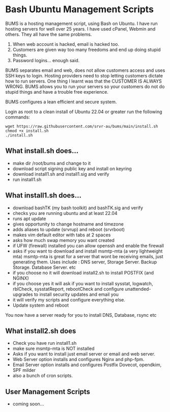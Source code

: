 # Bash Ubuntu Management Scripts

BUMS is a hosting management script, using Bash on Ubuntu.
I have run hosting servers for well over 25 years.
I have used cPanel, Webmin and others. They all have the same problems.
1. When web account is hacked, email is hacked too.
2. Customers are given way too many freedoms and end up doing stupid things.
3. Password logins... enough said.

BUMS separates email and web, does not allow customers access and uses SSH keys to login.
Hosting providers need to stop letting customers dictate how to run servers.
One thing I learnt was that the CUSTOMER IS ALWAYS WRONG.
BUMS allows you to run your servers so your customers do not do stupid things and have a trouble free experience.

BUMS configures a lean efficient and secure system.

Login as root to a clean install of Ubuntu 22.04 or greater
run the following commands:
```
wget https://raw.githubusercontent.com/srvr-au/bums/main/install.sh
chmod +x install.sh
./install.sh
```

## What install.sh does...
- make dir /root/bums and change to it
- download script signing public key and install on keyring
- download install1.sh and install1.sig and verify
- run install1.sh

## What install1.sh does...
- download bashTK (my bash toolkit) and bashTK.sig and verify
- checks you are running ubuntu and at least 22.04
- runs apt update
- gives opportunity to change hostname and timezone
- adds aliases to update (srvrup) and reboot (srvrboot)
- makes vim default editor with tabs at 2 spaces
- asks how much swap memory you want created
- if UFW (firewall) installed you can allow openssh and enable the firewall
- asks if you want to download and install msmtp-mta (a very lightweight mta)
msmtp-mta is great for a server that wont be receiving emails, just generating them.
Uses include : DNS server, Storage Server. Backup Storage. Database Server. etc
- if you choose no it will download install2.sh to install POSTFIX (and NGINX)
- if you choose yes it will ask if you want to install sysstat, logwatch, rblCheck, sysstatReport, rebootCheck and configure unattended-upgrades to install security updates and email you
- it will verify my scripts and configure everything else.
- Update system and reboot

You now have a server ready for you to install DNS, Database, rsync etc

## What install2.sh does
- Check you have run install1.sh
- make sure msmtp-mta is NOT installed
- Asks if you want to install just email server or email and web server.
- Web Server option installs and configures Nginx and php-fpm.
- Email Server option installs and configures Postfix Dovecot, opendkim, SPF milder
- also a bunch of cron scripts.

## User Management Scripts
- coming soon...

